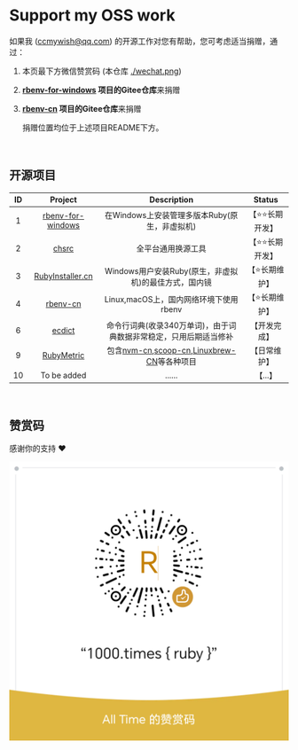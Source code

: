 # Support my OSS work

如果我 ([ccmywish@qq.com](mailto://ccmywish@qq.com)) 的开源工作对您有帮助，您可考虑适当捐赠，通过：

1. 本页最下方微信赞赏码 (本仓库 [./wechat.png](./wechat.png))
2. **[rbenv-for-windows](https://github.com/ccmywish/rbenv-for-windows) 项目的Gitee仓库**来捐赠
3. **[rbenv-cn](https://gitee.com/RubyMetric/rbenv-cn) 项目的Gitee仓库**来捐赠

    捐赠位置均位于上述项目README下方。

<br>

## 开源项目

|  ID  |                           Project                            |                         Description                          |     Status     |
| :--: | :----------------------------------------------------------: | :----------------------------------------------------------: | :------------: |
|  1   | [rbenv-for-windows](https://github.com/ccmywish/rbenv-for-windows) |  在Windows上安装管理多版本Ruby(原生，非虚拟机) | 【⭐⭐长期开发】|
|  2   |       [chsrc](https://github.com/cryptic-resolver/cr.rb) |             全平台通用换源工具                         | 【⭐⭐长期开发】|
|  3   |        [RubyInstaller.cn](https://rubyinstaller.cn/)     |   Windows用户安装Ruby(原生，非虚拟机)的最佳方式，国内镜    | 【⭐长期维护】  |
|  4   |       [rbenv-cn](https://gitee.com/RubyMetric/rbenv-cn)  |            Linux,macOS上，国内网络环境下使用rbenv       | 【⭐长期维护】  |
|  6   |         [ecdict](https://gitee.com/ccmywish/ecdict)      | 命令行词典(收录340万单词)，由于词典数据非常稳定，只用后期适当修补 |  【开发完成】  |
|  9   |        [RubyMetric](https://gitee.com/RubyMetric)        | 包含[nvm-cn](https://gitee.com/RubyMetric/nvm-cn),[scoop-cn](https://gitee.com/RubyMetric/scoop-cn),[Linuxbrew-CN](https://gitee.com/RubyMetric/Linuxbrew-CN)等各种项目 |  【日常维护】  |
|  10  |                         To be added                          |                            ......                   |    【...】     |

<br>

## 赞赏码

感谢你的支持 ❤️

![wechat](./wechat.png)
